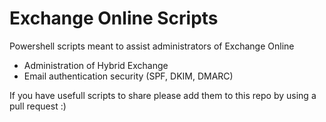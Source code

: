 # Exchange Online Scripts
 Powershell scripts meant to assist administrators of Exchange Online

- Administration of Hybrid Exchange
- Email authentication security (SPF, DKIM, DMARC)

If you have usefull scripts to share please add them to this repo by using a pull request :)
